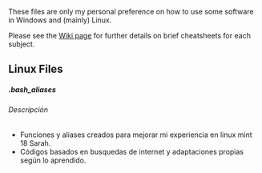 These files are only my personal preference on how to use some software in Windows and (mainly) Linux.

Please see the [Wiki page](https://github.com/Gseguelg/My-Linux-Adventure/wiki/Table-of-Contents) for further details on brief cheatsheets for each subject. 

## Linux Files

##### .bash_aliases
###### Descripción
- Funciones y aliases creados para mejorar mi experiencia en linux mint 18 Sarah.
- Códigos basados en busquedas de internet y adaptaciones propias según lo aprendido.
